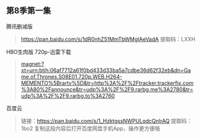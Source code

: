 
## 第8季第一集 ##

腾讯删减版

> https://pan.baidu.com/s/1dR0nhZ51MmTbWMgIAeVadA  提取码：LXXH

HBO生肉版 720p-迅雷下载 

> [magnet:?xt=urn:btih:06af7712a61f0bd433d33ba5a7cdbe36d62f32eb&dn=Game.of.Thrones.S08E01.720p.WEB.H264-MEMENTO%5Brartv%5D&tr=http%3A%2F%2Ftracker.trackerfix.com%3A80%2Fannounce&tr=udp%3A%2F%2F9.rarbg.me%3A2780&tr=udp%3A%2F%2F9.rarbg.to%3A2760](magnet:?xt=urn:btih:06af7712a61f0bd433d33ba5a7cdbe36d62f32eb&dn=Game.of.Thrones.S08E01.720p.WEB.H264-MEMENTO%5Brartv%5D&tr=http%3A%2F%2Ftracker.trackerfix.com%3A80%2Fannounce&tr=udp%3A%2F%2F9.rarbg.me%3A2780&tr=udp%3A%2F%2F9.rarbg.to%3A2760)

百度云

>链接：https://pan.baidu.com/s/1_HzktgssNWPULqdcQnlrAQ 
提取码：1bo2 
复制这段内容后打开百度网盘手机App，操作更方便哦
